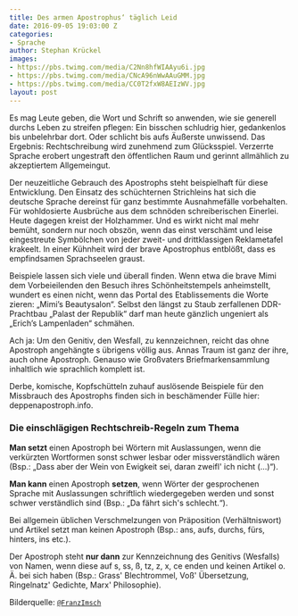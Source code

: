 ```yaml
---
title: Des armen Apostrophus‘ täglich Leid
date: 2016-09-05 19:03:00 Z
categories:
- Sprache
author: Stephan Krückel
images:
- https://pbs.twimg.com/media/C2Nn8hfWIAAyu6i.jpg
- https://pbs.twimg.com/media/CNcA96nWwAAuGMM.jpg
- https://pbs.twimg.com/media/CC0T2fxW8AEIzWV.jpg
layout: post
---
```


Es mag Leute geben, die Wort und Schrift so anwenden, wie sie generell durchs Leben zu streifen pflegen: Ein bisschen schludrig
hier, gedankenlos bis unbelehrbar dort. Oder schlicht bis aufs Äußerste unwissend. Das Ergebnis: Rechtschreibung
wird zunehmend zum Glücksspiel. Verzerrte Sprache erobert ungestraft den öffentlichen Raum und gerinnt
allmählich zu akzeptiertem Allgemeingut.  

Der neuzeitliche Gebrauch des Apostrophs steht beispielhaft für diese Entwicklung. Den Einsatz des schüchternen
Strichleins hat sich die deutsche Sprache dereinst für ganz bestimmte Ausnahmefälle vorbehalten. Für
wohldosierte Ausbrüche aus dem schnöden schreiberischen Einerlei. Heute dagegen kreist der Holzhammer.
Und es wirkt nicht mal mehr bemüht, sondern nur noch obszön, wenn das einst verschämt und leise eingestreute
Symbölchen von jeder zweit- und drittklassigen Reklametafel krakeelt. In einer Kühnheit wird der brave
Apostrophus entblößt, dass es empfindsamen Sprachseelen graust.  

Beispiele lassen sich viele und überall finden. Wenn etwa die brave Mimi dem Vorbeieilenden den Besuch ihres
Schönheitstempels anheimstellt, wundert es einen nicht, wenn das Portal des Etablissements die Worte
zieren: „Mimi’s Beautysalon“. Selbst den längst zu Staub zerfallenen DDR-Prachtbau „Palast der Republik“
darf man heute gänzlich ungeniert als „Erich’s Lampenladen“ schmähen.  

Ach ja: Um den Genitiv, den Wesfall, zu kennzeichnen, reicht das ohne Apostroph angehängte s übrigens völlig
aus. Annas Traum ist ganz der ihre, auch ohne Apostroph. Genauso wie Großvaters Briefmarkensammlung inhaltlich
wie sprachlich komplett ist.  

Derbe, komische, Kopfschütteln zuhauf auslösende Beispiele für den Missbrauch des Apostrophs finden sich
in beschämender Fülle hier: deppenapostroph.info.  

### Die einschlägigen Rechtschreib-Regeln zum Thema
**Man setzt** einen Apostroph bei Wörtern mit Auslassungen, wenn die verkürzten Wortformen sonst schwer
lesbar oder missverständlich wären (Bsp.: „Dass aber der Wein von Ewigkeit sei, daran zweifl' ich nicht
(...)“).  

**Man kann** einen Apostroph
**setzen**, wenn Wörter der gesprochenen Sprache mit Auslassungen schriftlich wiedergegeben werden
und sonst schwer verständlich sind (Bsp.: „Da fährt sich's schlecht.“).  

Bei allgemein üblichen Verschmelzungen von Präposition (Verhältniswort) und Artikel setzt man keinen Apostroph
(Bsp.: ans, aufs, durchs, fürs, hinters, ins etc.).  

Der Apostroph steht **nur dann** zur Kennzeichnung des Genitivs (Wesfalls) von Namen, wenn diese auf s,
ss, ß, tz, z, x, ce enden und keinen Artikel o. Ä. bei sich haben (Bsp.: Grass' Blechtrommel, Voß' Übersetzung,
Ringelnatz' Gedichte, Marx' Philosophie).

Bilderquelle: [`@FranzImsch`](https://twitter.com/FranzImsch)